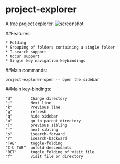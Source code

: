 # project-explorer
A tree project explorer.
![screenshot](https://github.com/sabof/project-explorer/raw/master/screenshot.png)

##Features:

    * Folding
    * Grouping of folders containing a single folder
    * I-search support
    * Occur support
    * Single key navigation keybindings

##Main commands:

    project-explorer-open -- open the sidebar

##Main key-bindings:

    "d"        Change directory
    "j"        Next line
    "k"        Previous line
    "g"        refresh
    "q"        hide sidebar
    "u"        go to parent directory
    "["        previous sibling
    "]"        next sibling
    "s"        isearch-forward
    "r"        isearch-backward
    "TAB"      toggle-folding
    "C-U TAB"  unfold descendants
    "RET"      toggle folding of visit file
    "f"        visit file or directory
